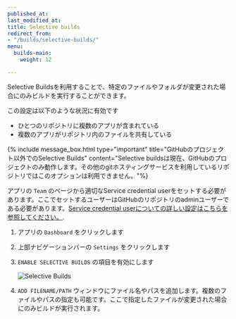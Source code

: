 ```yaml
---
published_at:
last_modified_at:
title: Selective builds
redirect_from:
- "/builds/selective-builds/"
menu:
  builds-main:
    weight: 12

---
```

Selective Buildsを利用することで、特定のファイルやフォルダが変更された場合にのみビルドを実行することができます。

この設定は以下のような状況に有効です

 * ひとつのリポジトリに複数のアプリが含まれている
 * 複数のアプリがリポジトリ内のファイルを共有している

{% include message_box.html type="important" title="GitHubのプロジェクト以外でのSelective Builds" content="Selective buildsは現在、GitHubのプロジェクトのみ動作します。その他のgitホスティングサービスを利用しているリポジトリではこのオプションは利用できません。"%} 

アプリの `Team` のページから適切なService credential userをセットする必要があります。ここでセットするユーザーはGitHubのリポジトリのadminユーザーである必要があります。[Service credential userについての詳しい設定はこちらを参照してください。](/troubleshooting/github-pull-request-status-troubleshooting/#make-sure-to-select-a-service-credential-user-who-has-a-connected-github-account).

1. アプリの `Dashboard` をクリックします
2. 上部ナビゲーションバーの `Settings` をクリックします
3. `ENABLE SELECTIVE BUILDS` の項目を有効にします

   ![Selective Builds](/img/getting-started/selective-builds.png)
4. `ADD FILENAME/PATH` ウィンドウにファイル名やパスを追加します。複数のファイルやパスの指定も可能です。ここで指定したファイルが変更された場合にのみビルドが実行されます。